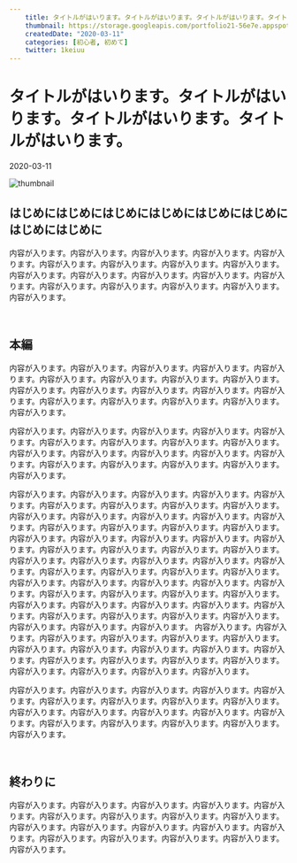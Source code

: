```yaml
---
    title: タイトルがはいります。タイトルがはいります。タイトルがはいります。タイトルがはいります。
    thumbnail: https://storage.googleapis.com/portfolio21-56e7e.appspot.com/products/translation/3.png
    createdDate: "2020-03-11"
    categories: [初心者, 初めて]
    twitter: 1keiuu
---
```

# タイトルがはいります。タイトルがはいります。タイトルがはいります。タイトルがはいります。

<div class="info">
<chip-group :chips="[{text:'初心者', color:'grey'},{text:'初めて', color:'grey'}]"></chip-group>

<div class="created-date">
<Icon iconName="calendar"></Icon>
<p>2020-03-11</p>
</div>
</div>

<img src="https://storage.googleapis.com/portfolio21-56e7e.appspot.com/products/translation/3.png" class="thumbnail" alt="thumbnail" >



## はじめにはじめにはじめにはじめにはじめにはじめにはじめにはじめに
内容が入ります。内容が入ります。内容が入ります。内容が入ります。内容が入ります。内容が入ります。内容が入ります。内容が入ります。内容が入ります。内容が入ります。内容が入ります。内容が入ります。内容が入ります。内容が入ります。内容が入ります。内容が入ります。内容が入ります。内容が入ります。内容が入ります。

<br/>

## 本編

内容が入ります。内容が入ります。内容が入ります。内容が入ります。内容が入ります。内容が入ります。内容が入ります。内容が入ります。内容が入ります。内容が入ります。内容が入ります。内容が入ります。内容が入ります。内容が入ります。内容が入ります。内容が入ります。内容が入ります。内容が入ります。内容が入ります。
<br/>

内容が入ります。内容が入ります。内容が入ります。内容が入ります。内容が入ります。内容が入ります。内容が入ります。内容が入ります。内容が入ります。内容が入ります。内容が入ります。内容が入ります。内容が入ります。内容が入ります。内容が入ります。内容が入ります。内容が入ります。内容が入ります。内容が入ります。
<br/>

内容が入ります。内容が入ります。内容が入ります。内容が入ります。内容が入ります。内容が入ります。内容が入ります。内容が入ります。内容が入ります。内容が入ります。内容が入ります。内容が入ります。内容が入ります。内容が入ります。内容が入ります。内容が入ります。内容が入ります。内容が入ります。内容が入ります。内容が入ります。内容が入ります。内容が入ります。内容が入ります。内容が入ります。内容が入ります。内容が入ります。内容が入ります。内容が入ります。内容が入ります。内容が入ります。内容が入ります。内容が入ります。内容が入ります。内容が入ります。内容が入ります。内容が入ります。内容が入ります。内容が入ります。内容が入ります。内容が入ります。内容が入ります。内容が入ります。内容が入ります。内容が入ります。内容が入ります。
内容が入ります。内容が入ります。内容が入ります。内容が入ります。内容が入ります。内容が入ります。内容が入ります。内容が入ります。内容が入ります。内容が入ります。内容が入ります。内容が入ります。
内容が入ります。内容が入ります。内容が入ります。内容が入ります。内容が入ります。内容が入ります。内容が入ります。内容が入ります。内容が入ります。内容が入ります。内容が入ります。内容が入ります。内容が入ります。内容が入ります。内容が入ります。内容が入ります。内容が入ります。内容が入ります。内容が入ります。
<br/>

内容が入ります。内容が入ります。内容が入ります。内容が入ります。内容が入ります。内容が入ります。内容が入ります。内容が入ります。内容が入ります。内容が入ります。内容が入ります。内容が入ります。内容が入ります。内容が入ります。内容が入ります。内容が入ります。内容が入ります。内容が入ります。内容が入ります。

<br/>

## 終わりに

内容が入ります。内容が入ります。内容が入ります。内容が入ります。内容が入ります。内容が入ります。内容が入ります。内容が入ります。内容が入ります。内容が入ります。内容が入ります。内容が入ります。内容が入ります。内容が入ります。内容が入ります。内容が入ります。内容が入ります。内容が入ります。内容が入ります。